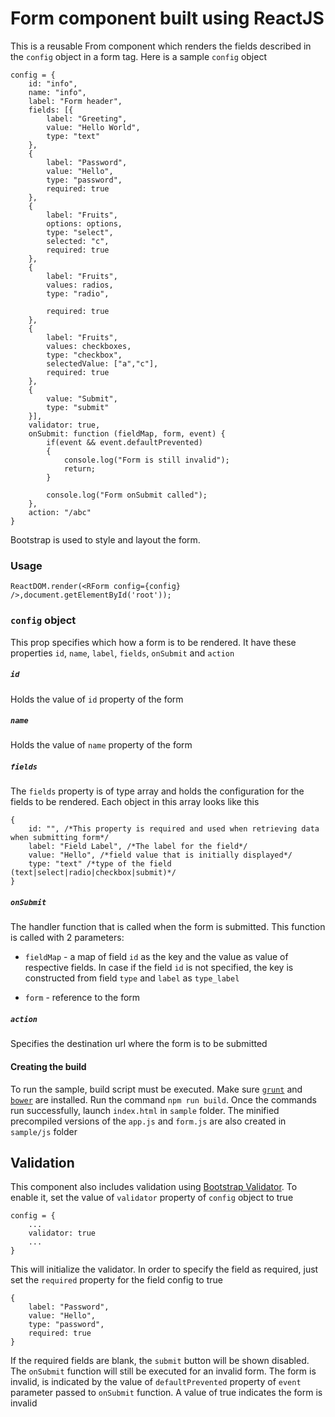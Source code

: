 # Form component built using ReactJS

This is a reusable From component which renders the fields described in the `config` object in a form tag. Here is a sample `config` object

    config = {
        id: "info",
        name: "info",
        label: "Form header",
        fields: [{
            label: "Greeting",
            value: "Hello World",
            type: "text"
        },
        {
            label: "Password",
            value: "Hello",
            type: "password",
            required: true
        },
        {
            label: "Fruits",
            options: options,
            type: "select",
            selected: "c",
            required: true
        },
        {
            label: "Fruits",
            values: radios,
            type: "radio",

            required: true
        },
        {
            label: "Fruits",
            values: checkboxes,
            type: "checkbox",
            selectedValue: ["a","c"],
            required: true
        },
        {
            value: "Submit",
            type: "submit"
        }],
        validator: true,
        onSubmit: function (fieldMap, form, event) {
            if(event && event.defaultPrevented)
            {
                console.log("Form is still invalid");
                return;
            }

            console.log("Form onSubmit called");
        },
        action: "/abc"
    }


Bootstrap is used to style and layout the form.

### Usage

    ReactDOM.render(<RForm config={config} />,document.getElementById('root'));

### `config` object

This prop specifies which how a form is to be rendered. It have these properties `id`, `name`, `label`, `fields`, `onSubmit` and `action`

##### `id`

Holds the value of `id` property of the form

##### `name`

Holds the value of `name` property of the form

##### `fields`

The `fields` property is of type array and holds the configuration for the fields to be rendered. Each object in this array looks like this

    {
        id: "", /*This property is required and used when retrieving data when submitting form*/
        label: "Field Label", /*The label for the field*/
        value: "Hello", /*field value that is initially displayed*/
        type: "text" /*type of the field (text|select|radio|checkbox|submit)*/
    }

##### `onSubmit`

The handler function that is called when the form is submitted. This function is called with 2 parameters:

* `fieldMap` - a map of field `id` as the key and the value as value of respective fields. In case if the field `id` is not specified, the key is constructed from field `type` and `label` as `type_label`

* `form` - reference to the form

##### `action`

Specifies the destination url where the form is to be submitted

#### Creating the build

To run the sample, build script must be executed. Make sure [`grunt`](http://gruntjs.com) and [`bower`](https://bower.io) are installed. Run the command `npm run build`. Once the commands run successfully, launch `index.html` in `sample` folder. The minified precompiled versions of the `app.js` and `form.js` are also created in `sample/js` folder

## Validation

This component also includes validation using [Bootstrap Validator](https://github.com/1000hz/bootstrap-validator). To enable it, set the value of `validator` property of `config` object to true

    config = {
        ...
        validator: true
        ...
    }

This will initialize the validator. In order to specify the field as required, just set the `required` property for the field config to true

    {
        label: "Password",
        value: "Hello",
        type: "password",
        required: true
    }

If the required fields are blank, the `submit` button will be shown disabled. The `onSubmit` function will still be executed for an invalid form. The form is invalid, is indicated by the value of `defaultPrevented` property of `event` parameter passed to `onSubmit` function. A value of true indicates the form is invalid